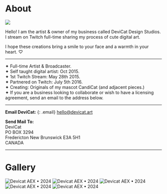 # About
![](img/dc.png)

Hello! I am the artist & owner of my business called DeviCat Design Studios. I stream on Twitch full-time sharing my process of cute digital art. 

I hope these creations bring a smile to your face and a warmth in your heart. ♡

---
✦ Full-time Artist & Broadcaster. <br>
✦ Self taught digital artist: Oct 2015. <br>
✦ 1st Twitch Stream: May 28th 2015. <br>
✦ Partnered on Twitch: July 5th 2016. <br>
✦ Creating: Originals of my mascot CandiCat (and adjacent pieces.) <br>
✦ If you are a business looking to collaborate or wish to have a licensing agreement, send an email to the address below.<br>

---
<!-- ---
--- -->

**Email DeviCat:**
{: .email}
[hello@devicat.art](mailto:hello@devicat.art)

**Send Mail To:** <br>
DeviCat <br>
PO BOX 3294 <br>
Fredericton New Brunswick E3A 5H1 <br>
CANADA <br>

---

# Gallery

![Devicat AEX • 2024](img/devicat_AEX_2024_001.jpeg)
![Devicat AEX • 2024](img/devicat_AEX_2024_002.jpeg)
![Devicat AEX • 2024](img/devicat_AEX_2024_003.jpeg)
![Devicat AEX • 2024](img/devicat_AEX_2024_004.jpeg)
![Devicat AEX • 2024](img/devicat_AEX_2024_005.jpeg)
